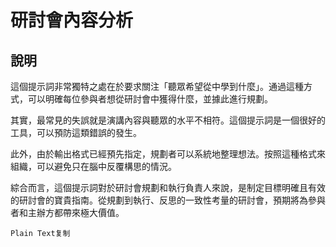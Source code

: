 # 研討會內容分析

## 說明
這個提示詞非常獨特之處在於要求關注「聽眾希望從中學到什麼」。通過這種方式，可以明確每位參與者想從研討會中獲得什麼，並據此進行規劃。

其實，最常見的失誤就是演講內容與聽眾的水平不相符。這個提示詞是一個很好的工具，可以預防這類錯誤的發生。

此外，由於輸出格式已經預先指定，規劃者可以系統地整理想法。按照這種格式來組織，可以避免只在腦中反覆構思的情況。

綜合而言，這個提示詞對於研討會規劃和執行負責人來說，是制定目標明確且有效的研討會的寶貴指南。從規劃到執行、反思的一致性考量的研討會，預期將為參與者和主辦方都帶來極大價值。

```plaintext
Plain Text复制​
```